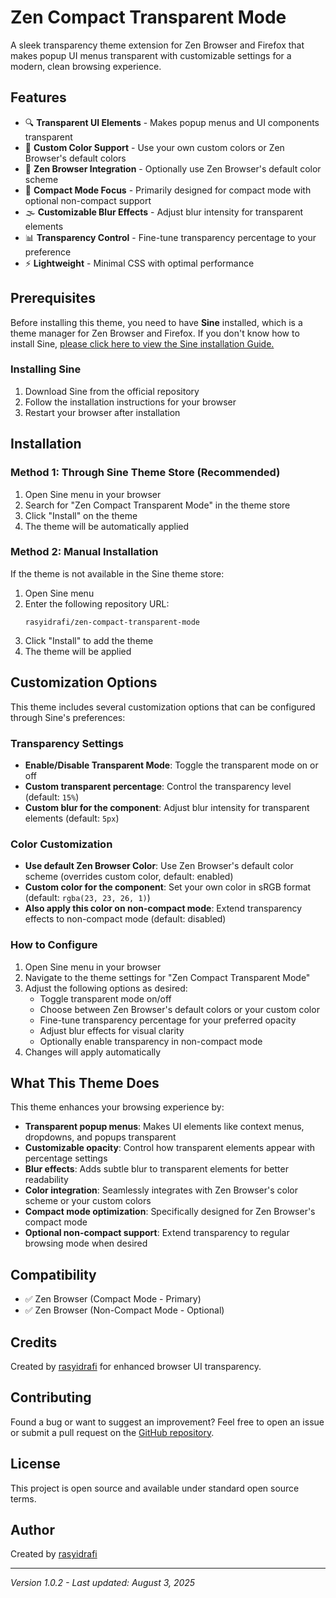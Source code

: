 # Zen Compact Transparent Mode

A sleek transparency theme extension for Zen Browser and Firefox that makes popup UI menus transparent with customizable settings for a modern, clean browsing experience.

## Features

- 🔍 **Transparent UI Elements** - Makes popup menus and UI components transparent
- 🎨 **Custom Color Support** - Use your own custom colors or Zen Browser's default colors
- 🌟 **Zen Browser Integration** - Optionally use Zen Browser's default color scheme
- 📐 **Compact Mode Focus** - Primarily designed for compact mode with optional non-compact support
- 🌫️ **Customizable Blur Effects** - Adjust blur intensity for transparent elements
- 📊 **Transparency Control** - Fine-tune transparency percentage to your preference
- ⚡ **Lightweight** - Minimal CSS with optimal performance

## Prerequisites

Before installing this theme, you need to have **Sine** installed, which is a theme manager for Zen Browser and Firefox. If you don't know how to install Sine, [please click here to view the Sine installation Guide.](https://github.com/CosmoCreeper/Sine#%EF%B8%8F-installation)

### Installing Sine

1. Download Sine from the official repository
2. Follow the installation instructions for your browser
3. Restart your browser after installation

## Installation

### Method 1: Through Sine Theme Store (Recommended)

1. Open Sine menu in your browser
2. Search for "Zen Compact Transparent Mode" in the theme store
3. Click "Install" on the theme
4. The theme will be automatically applied

### Method 2: Manual Installation

If the theme is not available in the Sine theme store:

1. Open Sine menu
2. Enter the following repository URL:
   ```
   rasyidrafi/zen-compact-transparent-mode
   ```
3. Click "Install" to add the theme
4. The theme will be applied

## Customization Options

This theme includes several customization options that can be configured through Sine's preferences:

### Transparency Settings

- **Enable/Disable Transparent Mode**: Toggle the transparent mode on or off
- **Custom transparent percentage**: Control the transparency level (default: `15%`)
- **Custom blur for the component**: Adjust blur intensity for transparent elements (default: `5px`)

### Color Customization

- **Use default Zen Browser Color**: Use Zen Browser's default color scheme (overrides custom color, default: enabled)
- **Custom color for the component**: Set your own color in sRGB format (default: `rgba(23, 23, 26, 1)`)
- **Also apply this color on non-compact mode**: Extend transparency effects to non-compact mode (default: disabled)

### How to Configure

1. Open Sine menu in your browser
2. Navigate to the theme settings for "Zen Compact Transparent Mode"
3. Adjust the following options as desired:
   - Toggle transparent mode on/off
   - Choose between Zen Browser's default colors or your custom color
   - Fine-tune transparency percentage for your preferred opacity
   - Adjust blur effects for visual clarity
   - Optionally enable transparency in non-compact mode
4. Changes will apply automatically

## What This Theme Does

This theme enhances your browsing experience by:

- **Transparent popup menus**: Makes UI elements like context menus, dropdowns, and popups transparent
- **Customizable opacity**: Control how transparent elements appear with percentage settings
- **Blur effects**: Adds subtle blur to transparent elements for better readability
- **Color integration**: Seamlessly integrates with Zen Browser's color scheme or your custom colors
- **Compact mode optimization**: Specifically designed for Zen Browser's compact mode
- **Optional non-compact support**: Extend transparency to regular browsing mode when desired

## Compatibility

- ✅ Zen Browser (Compact Mode - Primary)
- ✅ Zen Browser (Non-Compact Mode - Optional)

## Credits

Created by [rasyidrafi](https://github.com/rasyidrafi) for enhanced browser UI transparency.

## Contributing

Found a bug or want to suggest an improvement? Feel free to open an issue or submit a pull request on the [GitHub repository](https://github.com/rasyidrafi/zen-compact-transparent-mode/).

## License

This project is open source and available under standard open source terms.

## Author

Created by [rasyidrafi](https://github.com/rasyidrafi)

---

*Version 1.0.2 - Last updated: August 3, 2025*